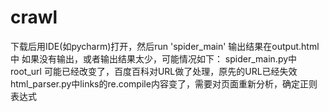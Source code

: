 # crawl
下载后用IDE(如pycharm)打开，然后run 'spider_main'
输出结果在output.html中
如果没有输出，或者输出结果太少，可能情况如下：
	spider_main.py中root_url 可能已经改变了，百度百科对URL做了处理，原先的URL已经失效
	html_parser.py中links的re.compile内容变了，需要对页面重新分析，确定正则表达式
	
